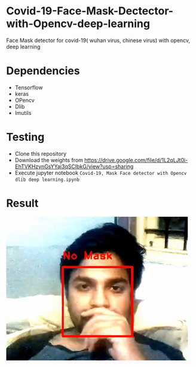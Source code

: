 # Covid-19-Face-Mask-Dectector-with-Opencv-deep-learning
Face Mask detector for covid-19( wuhan virus, chinese virus) with opencv, deep learning

# Dependencies

- Tensorflow
- keras
- OPencv
- Dlib
- Imutils

# Testing
- Clone this repository
- Download the weights from https://drive.google.com/file/d/1L2qLJt0i-EhTVKHzynGsYYaj3qSCIbkG/view?usp=sharing
- Execute jupyter notebook ```Covid-19, Mask Face detector with Opencv dlib deep learning.ipynb```

# Result

![alt text](mayank_gif.gif)
